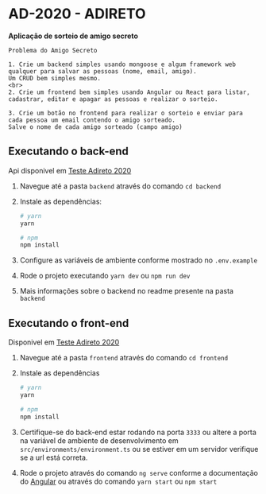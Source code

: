 # AD-2020 - ADIRETO

**Aplicação de sorteio de amigo secreto**

```
Problema do Amigo Secreto

1. Crie um backend simples usando mongoose e algum framework web qualquer para salvar as pessoas (nome, email, amigo). 
Um CRUD bem simples mesmo.
<br>
2. Crie um frontend bem simples usando Angular ou React para listar, cadastrar, editar e apagar as pessoas e realizar o sorteio.

3. Crie um botão no frontend para realizar o sorteio e enviar para cada pessoa um email contendo o amigo sorteado. 
Salve o nome de cada amigo sorteado (campo amigo)
```

## Executando o back-end

Api disponivel em [Teste Adireto 2020](https://ad-2020.herokuapp.com/)

1. Navegue até a pasta `backend` através do comando `cd backend`

2. Instale as dependências:

   ```bash
   # yarn
   yarn

   # npm
   npm install
   ```

3. Configure as variáveis de ambiente conforme mostrado no `.env.example`

4. Rode o projeto executando `yarn dev` ou `npm run dev`

5. Mais informações sobre o backend no readme presente na pasta `backend`

## Executando o front-end

Disponivel em [Teste Adireto 2020](https://ad-2020.netlify.app)

1. Navegue até a pasta `frontend` através do comando `cd frontend`

2. Instale as dependências

   ```bash
   # yarn
   yarn

   # npm
   npm install
   ```

3. Certifique-se do back-end estar rodando na porta `3333` ou altere a porta na variável de ambiente de desenvolvimento em `src/environments/environment.ts` ou se estiver em um servidor verifique se a url está correta.

4. Rode o projeto através do comando `ng serve` conforme a documentação do [Angular](https://cli.angular.io/) ou através do comando `yarn start` ou `npm start`

